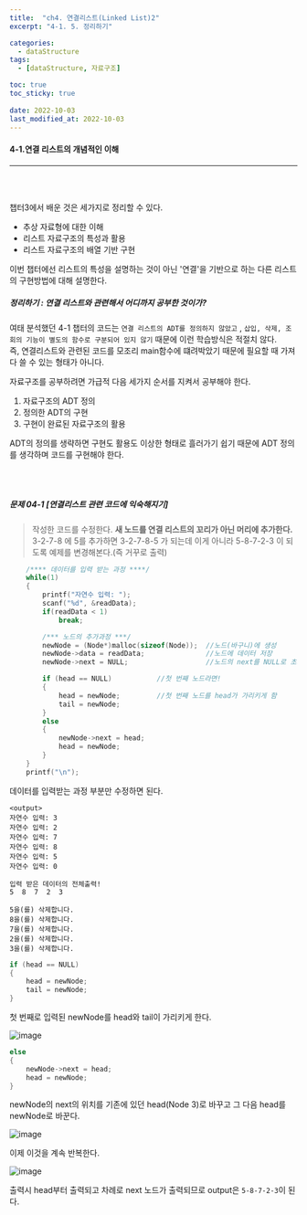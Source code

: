 ```yaml
---
title:  "ch4. 연결리스트(Linked List)2"
excerpt: "4-1. 5. 정리하기"

categories:
  - dataStructure
tags:
  - [dataStructure, 자료구조]

toc: true
toc_sticky: true
 
date: 2022-10-03
last_modified_at: 2022-10-03
---
```


#### 4-1.연결 리스트의 개념적인 이해
---
<br>
<br>

챕터3에서 배운 것은 세가지로 정리할 수 있다.  

- 추상 자료형에 대한 이해  
- 리스트 자료구조의 특성과 활용  
- 리스트 자료구조의 배열 기반 구현  

이번 챕터에선 리스트의 특성을 설명하는 것이 아닌 '연결'을 기반으로 하는 다른 리스트의 구현방법에 대해 설명한다.  

##### 정리하기 : 연결 리스트와 관련해서 어디까지 공부한 것이가?    

여태 분석했던 4-1 챕터의 코드는 `연결 리스트의 ADT를 정의하지 않았고` , `삽입, 삭제, 조회의 기능이 별도의 함수로 구분되어 있지 않기` 때문에 이런 학습방식은 적절치 않다.  
즉, 연결리스트와 관련된 코드를 모조리 main함수에 떄려박았기 때문에 필요할 때 가져다 쓸 수 있는 형태가 아니다.  

자료구조를 공부하려면 가급적 다음 세가지 순서를 지켜서 공부해야 한다.  

1. 자료구조의 ADT 정의  
2. 정의한 ADT의 구현  
3. 구현이 완료된 자료구조의 활용  

ADT의 정의를 생략하면 구현도 활용도 이상한 형태로 흘러가기 쉽기 때문에 ADT 정의를 생각하며 코드를 구현해야 한다.  

<br>
<br>

##### 문제 04-1 [연결리스트 관련 코드에 익숙해지기]  

> 작성한 코드를 수정한다. **새 노드를 연결 리스트의 꼬리가 아닌 머리에 추가한다.**  
 3-2-7-8 에 5를 추가하면 3-2-7-8-5 가 되는데 이게 아니라 5-8-7-2-3 이 되도록 예제를 변경해본다.(즉 거꾸로 출력)  

```c
	/**** 데이터를 입력 받는 과정 ****/
	while(1)
	{
		printf("자연수 입력: ");
		scanf("%d", &readData);
		if(readData < 1)
			break;

		/*** 노드의 추가과정 ***/
		newNode = (Node*)malloc(sizeof(Node));	//노드(바구니)에 생성
		newNode->data = readData;				//노드에 데이터 저장
		newNode->next = NULL;					//노드의 next를 NULL로 초기화

		if (head == NULL)			//첫 번째 노드라면!
		{
			head = newNode;			//첫 번째 노드를 head가 가리키게 함
			tail = newNode;
		}
		else
		{
			newNode->next = head;	
			head = newNode;
		}
	}
	printf("\n");
```

데이터를 입력받는 과정 부분만 수정하면 된다.  

```
<output>
자연수 입력: 3
자연수 입력: 2
자연수 입력: 7
자연수 입력: 8
자연수 입력: 5
자연수 입력: 0

입력 받은 데이터의 전체출력!
5  8  7  2  3

5을(를) 삭제합니다.
8을(를) 삭제합니다.
7을(를) 삭제합니다.
2을(를) 삭제합니다.
3을(를) 삭제합니다.
```  

```c
if (head == NULL)
{
    head = newNode;	
    tail = newNode;
}
```

첫 번째로 입력된 newNode를 head와 tail이 가리키게 한다.  

![image](https://user-images.githubusercontent.com/106606698/193494284-a01cbaee-ebe8-4397-9ed8-53399630788d.png)  

```c
else
{
    newNode->next = head;	
    head = newNode;
}
```

newNode의 next의 위치를 기존에 있던 head(Node 3)로 바꾸고 그 다음 head를 newNode로 바꾼다.  

![image](https://user-images.githubusercontent.com/106606698/193495047-f8bf87f9-36a7-48e1-a21c-c29afffc3187.png)  

이제 이것을 계속 반복한다.  

![image](https://user-images.githubusercontent.com/106606698/193495225-1f26fad0-b3cb-404e-829a-0361ed5c2cba.png)

출력시 head부터 출력되고 차례로 next 노드가 출력되므로 output은 `5-8-7-2-3`이 된다.  